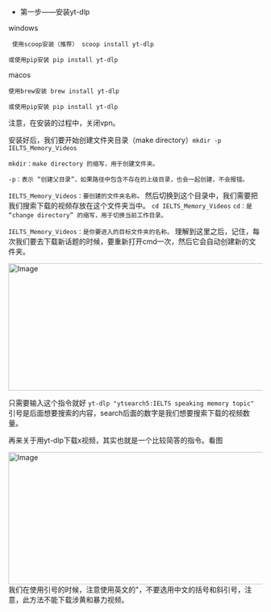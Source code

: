 * 第一步——安装yt-dlp

windows

 ` 使用scoop安装（推荐）
scoop install yt-dlp`

`或使用pip安装
pip install yt-dlp`

macos

`使用brew安装
brew install yt-dlp`

`或使用pip安装
pip install yt-dlp`

注意，在安装的过程中，关闭vpn。

安装好后，我们要开始创建文件夹目录（make directory）`mkdir -p IELTS_Memory_Videos`

`mkdir：make directory 的缩写，用于创建文件夹。`

`-p：表示 “创建父目录”，如果路径中包含不存在的上级目录，也会一起创建，不会报错。`

`IELTS_Memory_Videos：要创建的文件夹名称。`
然后切换到这个目录中，我们需要把我们搜索下载的视频存放在这个文件夹当中。
`cd IELTS_Memory_Videos`
`cd：是 “change directory” 的缩写，用于切换当前工作目录。`

`IELTS_Memory_Videos：是你要进入的目标文件夹的名称。`
理解到这里之后，记住，每次我们要去下载新话题的时候，要重新打开cmd一次，然后它会自动创建新的文件夹。

<img width="1112" height="252" alt="Image" src="https://github.com/user-attachments/assets/3a3d4e08-06cd-47d4-b211-0ff0a04662f7" />

只需要输入这个指令就好
` yt-dlp "ytsearch5:IELTS speaking memory topic" `
引号是后面想要搜索的内容，search后面的数字是我们想要搜索下载的视频数量。

再来关于用yt-dlp下载x视频，其实也就是一个比较简答的指令。看图

<img width="1121" height="262" alt="Image" src="https://github.com/user-attachments/assets/bcb0dc29-09cf-46d3-99ac-50e79b2b6777" />
我们在使用引号的时候，注意使用英文的"，不要选用中文的括号和斜引号，注意，此方法不能下载涉黄和暴力视频。
